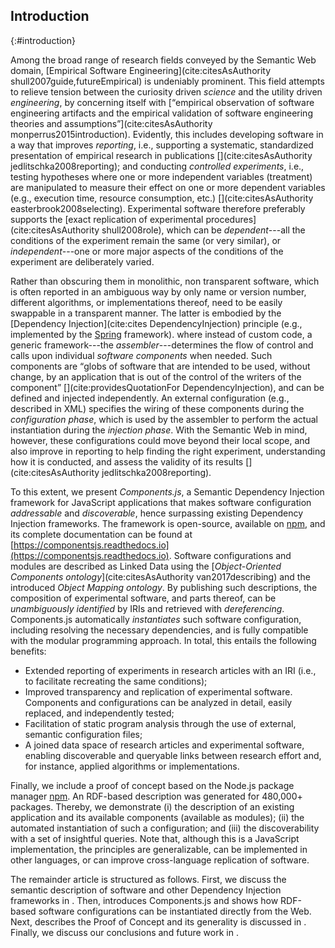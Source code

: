 ## Introduction
{:#introduction}

Among the broad range of research fields conveyed by the Semantic Web domain, 
[Empirical Software Engineering](cite:citesAsAuthority shull2007guide,futureEmpirical) is undeniably prominent.
This field attempts to relieve tension between the curiosity driven _science_ and the utility driven _engineering_,
by concerning itself with [<q>empirical observation of software engineering artifacts and the empirical validation of software engineering theories
and assumptions</q>](cite:citesAsAuthority monperrus2015introduction).
Evidently,
this includes developing software in a way that improves _reporting_, i.e., supporting a systematic, standardized presentation of empirical research in publications [](cite:citesAsAuthority jedlitschka2008reporting); 
and conducting _controlled experiments_, i.e., testing hypotheses where one or more independent variables (treatment) are manipulated to measure their effect on one or more dependent variables (e.g., execution time, resource consumption, etc.) [](cite:citesAsAuthority easterbrook2008selecting).
Experimental software therefore preferably supports the [exact replication of experimental procedures](cite:citesAsAuthority shull2008role), 
which can be _dependent_---all the conditions of the experiment remain the same (or very similar),
or _independent_---one or more major aspects of the conditions of the experiment are deliberately varied.

Rather than obscuring them in monolithic, non transparent software, which is often reported in an ambiguous way by only name or version number,
different algorithms, or implementations thereof, need to be easily swappable in a transparent manner.
The latter is embodied by the [Dependency Injection](cite:cites DependencyInjection) principle (e.g., implemented by the [Spring](https://projects.spring.io/spring-framework/) framework).
where instead of custom code, a generic framework---the _assembler_---determines the flow of control and calls upon individual _software components_ when needed.
Such components are
<q>globs of software that are intended to be used, without change, by an application that is out of the control of the writers of the component</q> [](cite:providesQuotationFor DependencyInjection),
and can be defined and injected independently.
An external configuration (e.g., described in XML) specifies the wiring of these components during the _configuration phase_, 
which is used by the assembler to perform the actual instantiation during the _injection phase_.
With the Semantic Web in mind, however,
these configurations could move beyond their local scope,
and also improve in reporting to help finding the right experiment, understanding how it is conducted, and assess the validity of its results [](cite:citesAsAuthority jedlitschka2008reporting).

To this extent, 
we present _Components.js_, 
a Semantic Dependency Injection framework for JavaScript applications that makes software configuration _addressable_ and _discoverable_, hence surpassing existing Dependency Injection frameworks.
The framework is open-source, available on [npm](https://www.npmjs.com/package/lsd-components), and its complete documentation can be found at [https://componentsjs.readthedocs.io](https://componentsjs.readthedocs.io).
Software configurations and modules are described as Linked Data using the [_Object-Oriented Components ontology_](cite:citesAsAuthority van2017describing) and the introduced _Object Mapping ontology_.
By publishing such descriptions,
the composition of experimental software, and parts thereof, can be _unambiguously identified_ by IRIs and 
retrieved with _dereferencing_.
Components.js automatically _instantiates_ such software configuration, including resolving the necessary dependencies, 
and is fully compatible with the modular programming approach.
In total, this entails the following benefits:

- Extended reporting of experiments in research articles with an IRI (i.e., to facilitate recreating the same conditions);
- Improved transparency and replication of experimental software. Components and configurations can be analyzed in detail, easily replaced, and independently tested;
- Facilitation of static program analysis through the use of external, semantic configuration files;
- A joined data space of research articles and experimental software, enabling discoverable and queryable links between research effort and, for instance, applied algorithms or implementations.

Finally, we include a proof of concept based on the Node.js package manager [npm](https://www.npmjs.com/).
An RDF-based description was generated for 480,000+ packages. Thereby, 
we demonstrate 
(i) the description of an existing application and its available components (available as modules);
(ii) the automated instantiation of such a configuration; and
(iii) the discoverability with a set of insightful queries.
Note that, although this is a JavaScript implementation, the principles are generalizable, 
can be implemented in other languages, or can improve cross-language replication of software.

The remainder article is structured as follows.
First, we discuss the semantic description of software and other Dependency Injection frameworks
in [](#related-work).
Then, [](#semantic-dependency-injection) introduces Components.js and shows how RDF-based software configurations can be instantiated directly from the Web.
Next, 
[](#proof-of-concept) describes the Proof of Concept and its generality is discussed in [](#discussion).
Finally, we discuss our conclusions and future work in [](#conclusion).
